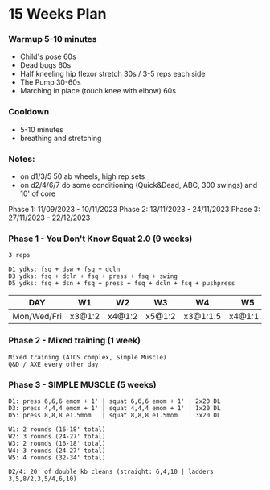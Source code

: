 
# 15 Weeks Plan

### Warmup 5-10 minutes

- Child's pose 60s
- Dead bugs 60s
- Half kneeling hip flexor stretch 30s / 3-5 reps each side
- The Pump 30-60s
- Marching in place (touch knee with elbow) 60s

### Cooldown
- 5-10 minutes
- breathing and stretching

### Notes:
- on d1/3/5 50 ab wheels, high rep sets
- on d2/4/6/7 do some conditioning (Quick&Dead, ABC, 300 swings) and 10' of core

Phase 1: 11/09/2023 - 10/11/2023
Phase 2: 13/11/2023 - 24/11/2023
Phase 3: 27/11/2023 - 22/12/2023

### Phase 1 - You Don't Know Squat 2.0 (9 weeks)
```
3 reps

D1 ydks: fsq + dsw + fsq + dcln
D3 ydks: fsq + dcln + fsq + press + fsq + swing
D5 ydks: fsq + dsn + fsq + press + fsq + dcln + fsq + pushpress
```

DAY | W1 | W2 | W3 | W4 | W5 | W6 | W7 | W8 | W9
--- | --- | --- | --- | --- | --- | --- | --- | --- | --- 
Mon/Wed/Fri | x3@1:2 | x4@1:2 | x5@1:2 | x3@1:1.5 | x4@1:1.5 | x5@1:1.5 | x3@1:1 | x4@1:1 | x5@1:1


### Phase 2 - Mixed training (1 week)
```
Mixed training (ATOS complex, Simple Muscle)
Q&D / AXE every other day
```

### Phase 3 - SIMPLE MUSCLE (5 weeks)
```
D1: press 6,6,6 emom + 1' | squat 6,6,6 emom + 1' | 2x20 DL
D3: press 4,4,4 emom + 1' | squat 4,4,4 emom + 1' | 1x20 DL
D5: press 8,8,8 e1.5mom   | squat 8,8,8 e1.5mom   | 3x20 DL

W1: 2 rounds (16-18' total)
W2: 3 rounds (24-27' total)
W3: 2 rounds (16-18' total)
W4: 3 rounds (24-27' total)
W5: 4 rounds (32-34' total)

D2/4: 20' of double kb cleans (straight: 6,4,10 | ladders 3,5,8/2,3,5/4,6,10)
```



